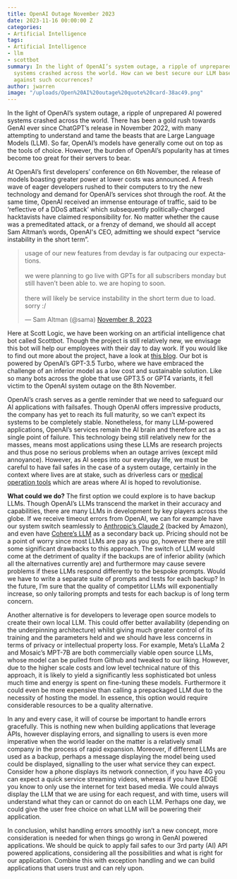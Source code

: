 ```yaml
---
title: OpenAI Outage November 2023
date: 2023-11-16 00:00:00 Z
categories:
- Artificial Intelligence
tags:
- Artificial Intelligence
- llm
- scottbot
summary: In the light of OpenAI’s system outage, a ripple of unprepared AI powered
  systems crashed across the world. How can we best secure our LLM based applications
  against such occurrences?
author: jwarren
image: "/uploads/Open%20AI%20outage%20quote%20card-38ac49.png"
---
```


In the light of OpenAI’s system outage, a ripple of unprepared AI powered systems crashed across the world. There has been a gold rush towards GenAI ever since ChatGPT’s release in November 2022, with many attempting to understand and tame the beasts that are Large Language Models  (LLM). So far, OpenAI’s models have generally come out on top as the tools of choice. However, the burden of OpenAI’s popularity has at times become too great for their servers to bear.

At OpenAI’s first developers’ conference on 6th November, the release of models boasting greater power at lower costs was announced. A fresh wave of eager developers rushed to their computers to try the new technology and demand for OpenAI’s services shot through the roof. At the same time, OpenAI received an immense entourage of traffic, said to be ‘reflective of a DDoS attack’ which subsequently politically-charged hacktavists have claimed responsibility for. No matter whether the cause was a premeditated attack, or a frenzy of demand, we should all accept Sam Altman’s words, OpenAI's CEO, admitting we should expect “service instability in the short term”. 

<blockquote class="twitter-tweet"><p lang="en" dir="ltr">usage of our new features from devday is far outpacing our expectations. <br><br>we were planning to go live with GPTs for all subscribers monday but still haven’t been able to. we are hoping to soon. <br><br>there will likely be service instability in the short term due to load. sorry :/</p>&mdash; Sam Altman (@sama) <a href="https://twitter.com/sama/status/1722315204242149788?ref_src=twsrc%5Etfw">November 8, 2023</a></blockquote> <script async src="https://platform.twitter.com/widgets.js" charset="utf-8"></script>


Here at Scott Logic, we have been working on an artificial intelligence chat bot called Scottbot. Though the project is still relatively new, we envisage this bot will help our employees with their day to day work. If you would like to find out more about the project, have a look at [this blog](https://blog.scottlogic.com/2023/10/23/building_scottbot_an_ai_chatbot_for_scott_logic.html). Our bot is powered by OpenAI’s GPT-3.5 Turbo, where we have embraced the challenge of an inferior model as a low cost and sustainable solution. Like so many bots across the globe that use GPT3.5 or GPT4 variants, it fell victim to the OpenAI system outage on the 8th November.

OpenAI’s crash serves as a gentle reminder that we need to safeguard our AI applications with failsafes. Though OpenAI offers impressive products, the company has yet to reach its full maturity, so we can’t expect its systems to be completely stable. Nonetheless, for many LLM-powered applications, OpenAI’s services remain the AI brain and therefore act as a single point of failure. This technology being still relatively new for the masses, means most applications using these LLMs are research projects and thus pose no serious problems when an outage arrives (except mild annoyance). However, as AI seeps into our everyday life, we must be careful to have fail safes in the case of a system outage, certainly in the context where lives are at stake, such as driverless cars or [medical operation tools](https://www.facs.org/for-medical-professionals/news-publications/news-and-articles/bulletin/2023/june-2023-volume-108-issue-6/ai-is-poised-to-revolutionize-surgery/) which are areas where AI is hoped to revolutionise. 


**What could we do?**
The first option we could explore is to have backup LLMs. Though OpenAI’s LLMs transcend the market in their accuracy and capabilities, there are many LLMs in development by key players across the globe. If we receive timeout errors from OpenAI, we can for example have our system switch seamlessly to [Anthropic’s Claude 2](https://www.anthropic.com/index/claude-2) (backed by Amazon), and even have [Cohere’s LLM](https://cohere.com/) as a secondary back up. Pricing should not be a point of worry since most LLMs are pay as you go, however there are still some significant drawbacks to this approach. The switch of LLM would come at the detriment of quality if the backups are of inferior ability (which all the alternatives currently are) and furthermore may cause severe problems if these LLMs respond differently to the bespoke prompts. Would we have to write a separate suite of prompts and tests for each backup? In the future, I’m sure that the quality of competitor LLMs will exponentially increase, so only tailoring prompts and tests for each backup is of long term concern.

Another alternative is for developers to leverage open source models to create their own local LLM. This could offer better availability (depending on the underpinning architecture) whilst giving much greater control of its training and the parameters held and we should have less concerns in terms of privacy or intellectual property loss. For example, Meta’s LLaMa 2 and Mosaic’s MPT-7B are both commercially viable open source LLMs, whose model can be pulled from Github and tweaked to our liking.  However, due to the higher scale costs and low level technical nature of this approach, it is likely to yield a significantly less sophisticated bot unless much time and energy is spent on fine-tuning these models. Furthermore it could even be more expensive than calling a prepackaged LLM due to the necessity of hosting the model. In essence, this option would require considerable resources to be a quality alternative. 

In any and every case, it will of course be important to handle errors gracefully. This is nothing new when building applications that leverage APIs, however displaying errors, and signalling to users is even more imperative when the world leader on the matter is a relatively small company in the process of rapid expansion. Moreover, if different LLMs are used as a backup, perhaps a message displaying the model being used could be displayed, signalling to the user what service they can expect. Consider how a phone displays its network connection, if you have 4G you can expect a quick service streaming videos, whereas if you have EDGE you know to only use the internet for text based media. We could always display the LLM that we are using for each request, and with time, users will understand what they can or cannot do on each LLM. Perhaps one day, we could give the user free choice on what LLM will be powering their application. 

In conclusion, whilst handling errors smoothly isn’t a new concept,  more consideration is needed for when things go wrong in GenAI powered applications. We should be quick to apply fail safes to our 3rd party (AI) API powered applications, considering all the possibilities and what is right for our application. Combine this with exception handling and we can build applications that users trust and can rely upon. 
